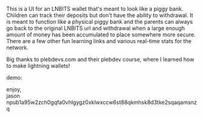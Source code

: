 This is a UI for an LNBITS wallet that's meant to look like a piggy bank. Children can track their deposits but don't have the ability to withdrawal. It is meant to function like a physical piggy bank and the parents can always go back to the original LNBITS url and withdrawal when a large enough amount of money has been accumulated to place somewhere more secure. There are a few other fun learning links and various real-time stats for the network.

Big thanks to plebdevs.com and their plebdev course, where I learned how to make lightning wallets!

demo: 


enjoy,  
jason  
npub1a95w2zch0gqfa0vhlgygz0xklwxccw6st88qkmhsk8d3tke2sqaqamsnzq